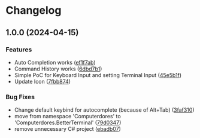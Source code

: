 # Changelog

## 1.0.0 (2024-04-15)


### Features

* Auto Completion works ([ef1f7ab](https://github.com/Computerdores/BetterTerminal/commit/ef1f7ab5da06d9ecdfcfc58299dcde1f696ec98f))
* Command History works ([6dbd7b1](https://github.com/Computerdores/BetterTerminal/commit/6dbd7b13818c47934fe9e412f276ddcf19a490e6))
* Simple PoC for Keyboard Input and setting Terminal Input ([45e5b1f](https://github.com/Computerdores/BetterTerminal/commit/45e5b1fc599b000f92b85b29f0800f44451cf89d))
* Update Icon ([7fbb874](https://github.com/Computerdores/BetterTerminal/commit/7fbb874be364071a6f1c4c07861e7675ced1b31f))


### Bug Fixes

* Change default keybind for autocomplete (because of Alt+Tab) ([3faf310](https://github.com/Computerdores/BetterTerminal/commit/3faf310748fab08dc1e7d6d27a6873196f3b5a82))
* move from namespace 'Computerdores' to 'Computerdores.BetterTerminal' ([79d0347](https://github.com/Computerdores/BetterTerminal/commit/79d034727f92f90fc58f9b2562eeeafc09151e94))
* remove unnecessary C# project ([ebadb07](https://github.com/Computerdores/BetterTerminal/commit/ebadb073e9291cc24349925aadb59150dc3cc1db))
